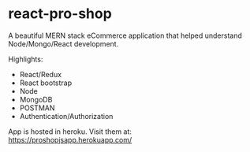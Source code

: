 # react-pro-shop
A beautiful MERN stack eCommerce application that helped understand Node/Mongo/React development.

Highlights:

- React/Redux
- React bootstrap
- Node
- MongoDB
- POSTMAN
- Authentication/Authorization


App is hosted in heroku. 
Visit them at: https://proshopjsapp.herokuapp.com/
